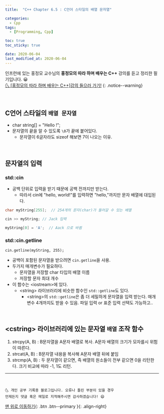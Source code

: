 ```yaml
---
title:  "C++ Chapter 6.5 : C언어 스타일의 배열 문자열" 

categories:
  - Cpp
tags:
  - [Programming, Cpp]

toc: true
toc_sticky: true

date: 2020-06-04
last_modified_at: 2020-06-04
---
```

인프런에 있는 홍정모 교수님의 **홍정모의 따라 하며 배우는 C++** 강의를 듣고 정리한 필기입니다. 😀    
[🌜 [홍정모의 따라 하며 배우는 C++]강의 들으러 가기!](https://www.inflearn.com/course/following-c-plus)
{: .notice--warning}

<br>


## C언어 스타일의 `배열 문자열`
- char string[] = "Hello !";
- 문자열의 끝을 알 수 있도록 `\0`가 끝에 붙어있다.
  - 문자열이 6글자라도 sizeof 해보면 7이 나오는 이유.

<br>

## 문자열의 입력
### std::cin
- 공백 단위로 입력을 받기 때문에 공백 전까지만 받는다.
  - 따라서 cin에 "hello, world!"를 입력하면 "hello,"까지만 문자 배열에 대입된다. 

```cpp
char myString[255];  // 254개의 문자(char)가 들어갈 수 있는 배열

cin >> myString; // Jack 입력

myString[0] = 'A';  // Aack 으로 바뀜
```

### std::cin.getline
`cin.getline(myString, 255);`
- 공백이 포함된 문자열을 받으려면 `cin.getline`을 사용.
- 두가지 매개변수가 필요하다.
  - 문자열을 저장할 char 타입의 배열 이름
  - 저장할 문자 최대 개수
- 이 함수는 \<iostream>에 있다. 
  - \<string> 라이브러리에 비슷한 함수인 `std::getline`도 있다.
    - \<string>의 `std::getline`은 좀 더 세밀하게 문자열을 입력 받는다. 매개변수 4개까지도 받을 수 있음. 파일 입력 or 표준 입력 선택도 가능하고..

<br>

## \<cstring> 라이브러리에 있는 문자열 `배열` 조작 함수
1. strcpy(A, B) : B문자열을 A문자 배열로 복사. A문자 배열의 크기가 모자를시 위험이 따른다.
2. strcat(A, B) : B문자열 내용을 복사해 A문자 배열 뒤에 붙임
3. strcmp(A, B) : 두 문자열이 같으면, 즉 배열의 원소들이 전부 같으면 0을 리턴한다. 크기 비교에 따라 -1, 1도 리턴.

***
<br>

    🌜 개인 공부 기록용 블로그입니다. 오류나 틀린 부분이 있을 경우 
    언제든지 댓글 혹은 메일로 지적해주시면 감사하겠습니다! 😄

[맨 위로 이동하기](#){: .btn .btn--primary }{: .align-right}